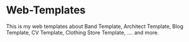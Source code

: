 # Web-Templates
This is my web templates about Band Template, Architect Template, Blog Template, CV Template, Clothing Store Template, .... and more.
